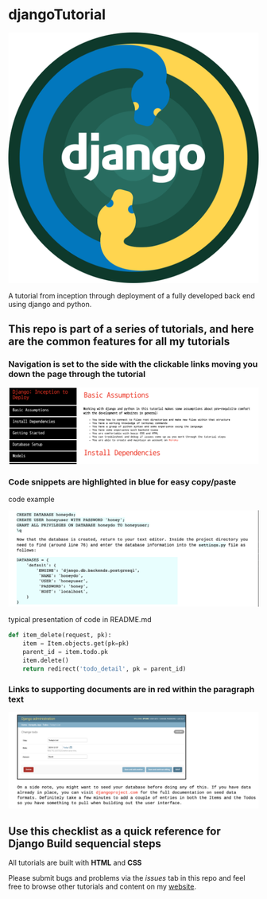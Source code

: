 # djangoTutorial
![django/python](./images/python_django%20.png)

A tutorial from inception through deployment of a fully developed back end using django and python.

## This repo is part of a series of tutorials, and here are the common features for all my tutorials

### Navigation is set to the side with the clickable links moving you down the page through the tutorial

![Nav Example](./images/django_nav.png) 

### Code snippets are highlighted in blue for easy copy/paste

code example

![Code Example](./images/python_code.png) 

typical presentation of code in README.md

```python
def item_delete(request, pk):
    item = Item.objects.get(pk=pk)
    parent_id = item.todo.pk
    item.delete()
    return redirect('todo_detail', pk = parent_id)
```
### Links to supporting documents are in red within the paragraph text

![Link Example](./images/embed_link.png)

## Use this checklist as a quick reference for Django Build sequencial steps 

All tutorials are built with **HTML** and **CSS**

Please submit bugs and problems via the *issues* tab in this repo and feel free to browse other tutorials and content
 on my [website](https://spiano.dev).
